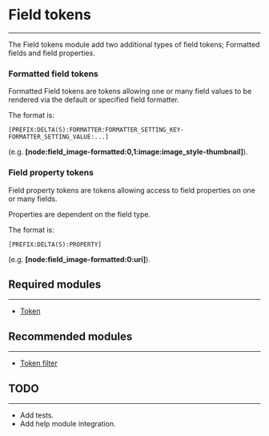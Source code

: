 # Field tokens
--------------

The Field tokens module add two additional types of field tokens; Formatted
fields and field properties.



### Formatted field tokens

Formatted Field tokens are tokens allowing one or many field values to be
rendered via the default or specified field formatter.

The format is:
```
[PREFIX:DELTA(S):FORMATTER:FORMATTER_SETTING_KEY-FORMATTER_SETTING_VALUE:...]
```

(e.g. **[node:field_image-formatted:0,1:image:image_style-thumbnail]**).



### Field property tokens

Field property tokens are tokens allowing access to field properties on one or
many fields.

Properties are dependent on the field type.

The format is:
```
[PREFIX:DELTA(S):PROPERTY]
```

(e.g. **[node:field_image-formatted:0:uri]**).



## Required modules
-------------------

- [Token](https://www.drupal.org/project/token)



## Recommended modules
----------------------

- [Token filter](https://www.drupal.org/project/token_filter)



## TODO
-------

- Add tests.
- Add help module integration.
